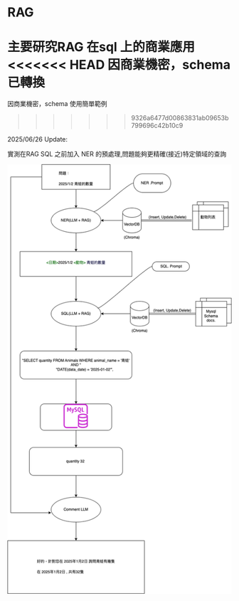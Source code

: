 # RAG
 主要研究RAG 在sql 上的商業應用
<<<<<<< HEAD
 因商業機密，schema已轉換
=======
 因商業機密，schema 使用簡單範例
>>>>>>> 9326a6477d00863831ab09653b799696c42b10c9

 2025/06/26 Update: 
    
 實測在RAG SQL 之前加入 NER 的預處理,問題能夠更精確(接近)特定領域的查詢


 ![screenshot](images/zoo.drawio.png)
